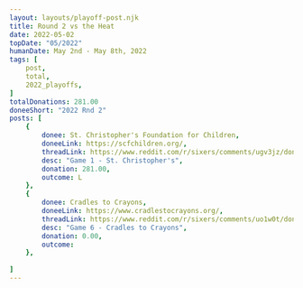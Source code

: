 ```yaml
---
layout: layouts/playoff-post.njk
title: Round 2 vs the Heat
date: 2022-05-02
topDate: "05/2022"
humanDate: May 2nd - May 8th, 2022
tags: [
    post,
    total,
    2022_playoffs,
]
totalDonations: 281.00
doneeShort: "2022 Rnd 2"
posts: [
    {
        donee: St. Christopher's Foundation for Children,
        doneeLink: https://scfchildren.org/,
        threadLink: https://www.reddit.com/r/sixers/comments/ugv3jz/donation_thread_in_honor_of_the_first_2nd_round/,
        desc: "Game 1 - St. Christopher's",
        donation: 281.00,
        outcome: L
    },
    {
        donee: Cradles to Crayons,
        doneeLink: https://www.cradlestocrayons.org/,
        threadLink: https://www.reddit.com/r/sixers/comments/uo1w0t/donation_thread_throwing_a_minimum_33_to_cradles/,
        desc: "Game 6 - Cradles to Crayons",
        donation: 0.00,
        outcome: 
    },
   
]
---
```

